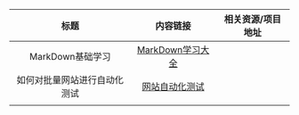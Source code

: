  | 标题        | 内容链接   |  相关资源/项目地址  |
 | :--------:   | :-----: | :----:  |
 |  MarkDown基础学习    | [MarkDown学习大全](https://github.com/Rainy-xi/xixi/blob/master/Somebasics/markdown.md) |        |
 |  如何对批量网站进行自动化测试       |  [网站自动化测试](https://github.com/Rainy-xi/xixi/blob/master/Somebasics/%E5%A6%82%E4%BD%95%E5%AF%B9%E6%89%B9%E9%87%8F%E7%BD%91%E7%AB%99%E8%BF%9B%E8%A1%8C%E8%87%AA%E5%8A%A8%E5%8C%96%E6%B5%8B%E8%AF%95.md)    |[](https://blog.csdn.net/weixin_56502375/article/details/126898266)      |
 |         |        |    |
